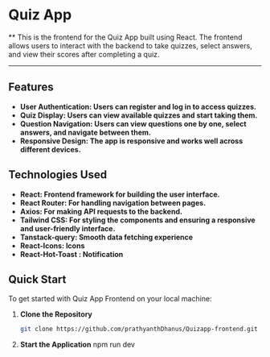 # Quiz App

** This is the frontend for the Quiz App built using React. The frontend allows users to interact with the backend to take quizzes, select answers, and view their scores after completing a quiz.



---

## Features
- **User Authentication: Users can register and log in to access quizzes.** 
- **Quiz Display: Users can view available quizzes and start taking them.** 
- **Question Navigation: Users can view questions one by one, select answers, and navigate between them.** 
- **Responsive Design: The app is responsive and works well across different devices.** 

## Technologies Used
- **React: Frontend framework for building the user interface.** 
- **React Router: For handling navigation between pages.** 
- **Axios: For making API requests to the backend.** 
- **Tailwind CSS: For styling the components and ensuring a responsive and user-friendly interface.** 
- **Tanstack-query: Smooth data fetching experience** 
- **React-Icons: Icons** 
- **React-Hot-Toast : Notification** 




## Quick Start

To get started with Quiz  App Frontend on your local machine:

1. **Clone the Repository**  
   ```bash
   git clone https://github.com/prathyanthDhanus/Quizapp-frontend.git

3. **Start the Application**
   npm run dev




